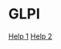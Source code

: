 # GLPI

[Help 1](https://stackoverflow.com/questions/23391839/clone-private-git-repo-with-dockerfile)
[Help 2](https://relatosti.com.br/2022/01/corrigindo-extensao-faltante-no-glpi-10-curl-gd-intl-libxml-zlib/)